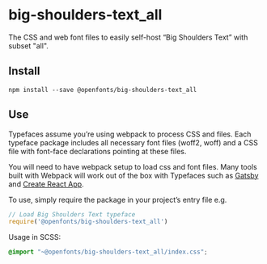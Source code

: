 
# big-shoulders-text_all

The CSS and web font files to easily self-host “Big Shoulders Text” with subset "all".

## Install

`npm install --save @openfonts/big-shoulders-text_all`

## Use

Typefaces assume you’re using webpack to process CSS and files. Each typeface
package includes all necessary font files (woff2, woff) and a CSS file with
font-face declarations pointing at these files.

You will need to have webpack setup to load css and font files. Many tools built
with Webpack will work out of the box with Typefaces such as [Gatsby](https://github.com/gatsbyjs/gatsby)
and [Create React App](https://github.com/facebookincubator/create-react-app).

To use, simply require the package in your project’s entry file e.g.

```javascript
// Load Big Shoulders Text typeface
require('@openfonts/big-shoulders-text_all')
```

Usage in SCSS:
```scss
@import "~@openfonts/big-shoulders-text_all/index.css";
```
